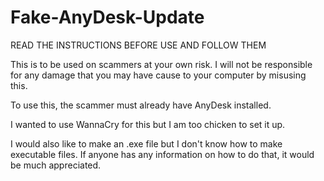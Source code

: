# Fake-AnyDesk-Update
READ THE INSTRUCTIONS BEFORE USE AND FOLLOW THEM

This is to be used on scammers at your own risk. I will not be responsible for any damage that you may have cause to your computer by misusing this.

To use this, the scammer must already have AnyDesk installed. 

I wanted to use WannaCry for this but I am too chicken to set it up.

I would also like to make an .exe file but I don't know how to make executable files. If anyone has any information on how to do that, it would be much appreciated.
